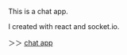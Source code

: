 This is a chat app.

I created with react and socket.io.


＞＞ [chat app](https://y1995-chatapp.herokuapp.com "chat app")